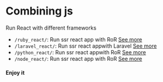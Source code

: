 # Combining js

Run React with different frameworks

* `/ruby_react/`: Run ssr react app with RoR [See more](https://sipsandbits.com/2019/03/01/how-to-react-on-rails/)
* `/laravel_react/`: Run ssr react appwith Laravel [See more](https://laravel.com/docs/5.8/frontend)
* `/python_react/`: Run ssr react appwith RoR [See more]()
* `/node_react/`: Run ssr react app with RoR [See more]()

#### Enjoy it
